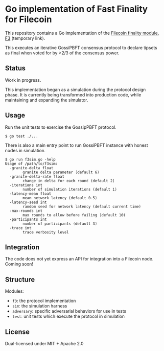 # Go implementation of Fast Finality for Filecoin

This repository contains a Go implementation of the [Filecoin finality module,
F3](https://github.com/filecoin-project/FIPs/blob/f3564189d11817328168c9e75a80ff5f7292ba13/FIPS/fip-xxxx.md)
(temporary link). 

This executes an iterative GossiPBFT consensus protocol to declare tipsets as
final when voted for by >2/3 of the consensus power.

## Status

Work in progress.

This implementation began as a simulation during the protocol design phase. It
is currently being transformed into production code, while maintaining and
expanding the simulator.

## Usage

Run the unit tests to exercise the GossipPBFT protocol.

```
$ go test ./...
```

There is also a main entry point to run GossiPBFT instance with honest nodes in
simulation.

```
$ go run f3sim.go -help
Usage of /path/to/f3sim:
  -granite-delta float
    	granite delta parameter (default 6)
  -granite-delta-rate float
    	change in delta for each round (default 2)
  -iterations int
    	number of simulation iterations (default 1)
  -latency-mean float
    	mean network latency (default 0.5)
  -latency-seed int
    	random seed for network latency (default current time)
  -max-rounds int
    	max rounds to allow before failing (default 10)
  -participants int
    	number of participants (default 3)
  -trace int
    	trace verbosity level
```

## Integration

The code does not yet express an API for integration into a Filecoin node.
Coming soon!

## Structure
Modules:
- `f3`: the protocol implementation
- `sim`: the simulation harness
- `adversary`: specific adversarial behaviors for use in tests
- `test`: unit tests which execute the protocol in simulation

## License

Dual-licensed under MIT + Apache 2.0